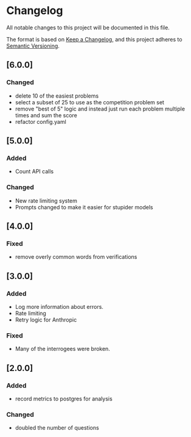 # Changelog

All notable changes to this project will be documented in this file.

The format is based on [Keep a Changelog](https://keepachangelog.com/),
and this project adheres to [Semantic Versioning](https://semver.org/).

## [6.0.0]
### Changed
- delete 10 of the easiest problems
- select a subset of 25 to use as the competition problem set
- remove "best of 5" logic and instead just run each problem multiple times and
  sum the score
- refactor config.yaml

## [5.0.0]
### Added
- Count API calls

### Changed
- New rate limiting system
- Prompts changed to make it easier for stupider models

## [4.0.0]
### Fixed
- remove overly common words from verifications

## [3.0.0]
### Added
- Log more information about errors.
- Rate limiting
- Retry logic for Anthropic

### Fixed
- Many of the interrogees were broken.

## [2.0.0]
### Added
- record metrics to postgres for analysis

### Changed
- doubled the number of questions
 

